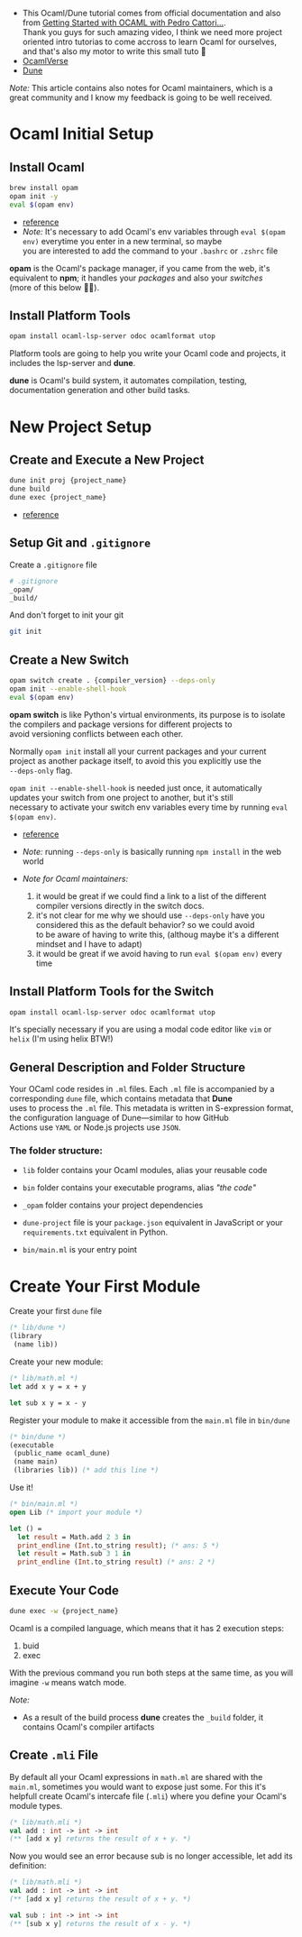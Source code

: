 - This Ocaml/Dune tutorial comes from official documentation and also from
[Getting Started with OCAML with Pedro Cattori...](https://www.youtube.com/watch?v=FtI5hxDcVKU&t=2190s).  
Thank you guys for such amazing video, I think we need more project oriented intro tutorias to come accross to learn Ocaml for ourselves,  
and that's also my motor to write this small tuto 🫰
- [OcamlVerse](https://ocamlverse.net/content/quickstart_ocaml_project_dune.html)
- [Dune](https://dune.readthedocs.io/en/stable/tutorials/developing-with-dune)

*Note:* This article contains also notes for Ocaml maintainers, which is a great community and I know my feedback is
going to be well received.

# Ocaml Initial Setup

## Install Ocaml

```sh
brew install opam
opam init -y
eval $(opam env)
```

- [reference](https://ocaml.org/docs/installing-ocaml)
- *Note:* It's necessary to add Ocaml's env variables through `eval $(opam env)` everytime you enter in a new terminal, so maybe  
  you are interested to add the command to your `.bashrc` or `.zshrc` file  

**opam** is the Ocaml's package manager, if you came from the web, it's equivalent to **npm**; it handles your *packages* and also your *switches*  
(more of this below 👨‍🔧).

## Install Platform Tools

```sh
opam install ocaml-lsp-server odoc ocamlformat utop
```

Platform tools are going to help you write your Ocaml code and projects, it includes the lsp-server and **dune**.  

**dune** is Ocaml's build system, it automates compilation, testing, documentation generation and other build tasks.


# New Project Setup

## Create and Execute a New Project

```sh
dune init proj {project_name}
dune build
dune exec {project_name}
```

- [reference](https://dune.readthedocs.io/en/stable/quick-start.html)

## Setup Git and `.gitignore`

Create a `.gitignore` file

```sh
# .gitignore
_opam/
_build/
```

And don't forget to init your git

```sh
git init
```


## Create a New Switch

```sh
opam switch create . {compiler_version} --deps-only
opam init --enable-shell-hook
eval $(opam env)
```

**opam switch** is like Python's virtual environments, its purpose is to isolate the compilers and package versions for different projects to  
avoid versioning conflicts between each other.  

Normally `opam init` install all your current packages and your current project as another package itself, to avoid this you explicitly use the  
`--deps-only` flag.  

`opam init --enable-shell-hook` is needed just once, it automatically updates your switch from one project to another, but it's still  
necessary to activate your switch env variables every time by running `eval $(opam env)`.

- [reference](https://ocaml.org/docs/opam-switch-introduction#creating-a-new-switch)
- *Note:* running `--deps-only` is basically running `npm install` in the web world

- *Note for Ocaml maintainers:*
  1. it would be great if we could find a link to a list of the different compiler versions directly in the switch docs.
  2. it's not clear for me why we should use `--deps-only` have you considered this as the default behavior? so we could avoid  
     to be aware of having to write this, (althoug maybe it's a different mindset and I have to adapt)
  3. it would be great if we avoid having to run `eval $(opam env)` every time

## Install Platform Tools for the Switch

```sh
opam install ocaml-lsp-server odoc ocamlformat utop
```

It's specially necessary if you are using a modal code editor like `vim` or `helix` (I'm using helix BTW!)



## General Description and Folder Structure

Your OCaml code resides in `.ml` files. Each `.ml` file is accompanied by a corresponding `dune` file, which contains metadata that **Dune**  
uses to process the `.ml` file. This metadata is written in S-expression format, the configuration language of Dune—similar to how GitHub  
Actions use `YAML` or Node.js projects use `JSON`.

### The folder structure:

- `lib` folder contains your Ocaml modules, alias your reusable code 
- `bin` folder contains your executable programs, alias *"the code"*
- `_opam` folder contains your project dependencies

- `dune-project` file is your `package.json` equivalent in JavaScript or your `requirements.txt` equivalent in Python.
- `bin/main.ml` is your entry point



# Create Your First Module

Create your first `dune` file

```ml
(* lib/dune *)
(library
 (name lib))
```

Create your new module:

```ml
(* lib/math.ml *)
let add x y = x + y

let sub x y = x - y
```

Register your module to make it accessible from the `main.ml` file in `bin/dune`

```ml
(* bin/dune *)
(executable
 (public_name ocaml_dune)
 (name main)
 (libraries lib)) (* add this line *)
```

Use it!

```ml
(* bin/main.ml *)
open Lib (* import your module *)

let () =
  let result = Math.add 2 3 in
  print_endline (Int.to_string result); (* ans: 5 *)
  let result = Math.sub 3 1 in
  print_endline (Int.to_string result) (* ans: 2 *)
```

## Execute Your Code

```sh
dune exec -w {project_name}
```

Ocaml is a compiled language, which means that it has 2 execution steps:
1. buid
2. exec

With the previous command you run both steps at the same time, as you will imagine `-w` means watch mode.

*Note:*
- As a result of the build process **dune** creates the `_build` folder, it contains Ocaml's compiler artifacts


## Create `.mli` File

By default all your Ocaml expressions in `math.ml` are shared with the `main.ml`, sometimes you would want to expose just some. For this
it's helpfull create Ocaml's intercafe file (`.mli`) where you define your Ocaml's module types.


```ml
(* lib/math.mli *)
val add : int -> int -> int
(** [add x y] returns the result of x + y. *)
```

Now you would see an error because sub is no longer accessible, let add its definition:

```ml
(* lib/math.mli *)
val add : int -> int -> int
(** [add x y] returns the result of x + y. *)

val sub : int -> int -> int
(** [sub x y] returns the result of x - y. *)
```
